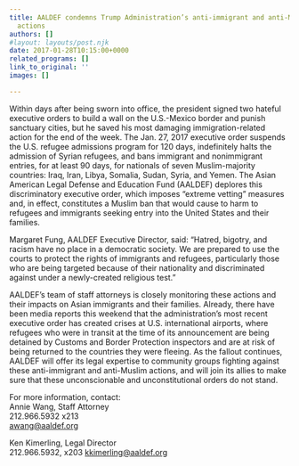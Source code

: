 ```yaml
---
title: AALDEF condemns Trump Administration’s anti-immigrant and anti-Muslim executive
  actions
authors: []
#layout: layouts/post.njk
date: 2017-01-28T10:15:00+0000
related_programs: []
link_to_original: ''
images: []

---
```

Within days after being sworn into office, the president signed two hateful executive orders to build a wall on the U.S.-Mexico border and punish sanctuary cities, but he saved his most damaging immigration-related action for the end of the week. The Jan. 27, 2017 executive order suspends the U.S. refugee admissions program for 120 days, indefinitely halts the admission of Syrian refugees, and bans immigrant and nonimmigrant entries, for at least 90 days, for nationals of seven Muslim-majority countries: Iraq, Iran, Libya, Somalia, Sudan, Syria, and Yemen. The Asian American Legal Defense and Education Fund (AALDEF) deplores this discriminatory executive order, which imposes “extreme vetting” measures and, in effect, constitutes a Muslim ban that would cause to harm to refugees and immigrants seeking entry into the United States and their families.

Margaret Fung, AALDEF Executive Director, said: “Hatred, bigotry, and racism have no place in a democratic society. We are prepared to use the courts to protect the rights of immigrants and refugees, particularly those who are being targeted because of their nationality and discriminated against under a newly-created religious test.”

AALDEF’s team of staff attorneys is closely monitoring these actions and their impacts on Asian immigrants and their families. Already, there have been media reports this weekend that the administration’s most recent executive order has created crises at U.S. international airports, where refugees who were in transit at the time of its announcement are being detained by Customs and Border Protection inspectors and are at risk of being returned to the countries they were fleeing. As the fallout continues, AALDEF will offer its legal expertise to community groups fighting against these anti-immigrant and anti-Muslim actions, and will join its allies to make sure that these unconscionable and unconstitutional orders do not stand.

For more information, contact:  
Annie Wang, Staff Attorney  
212\.966.5932 x213  
awang@aaldef.org

Ken Kimerling, Legal Director  
212\.966.5932, x203 kkimerling@aaldef.org